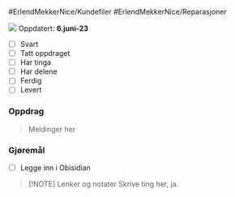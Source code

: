 #ErlendMekkerNice/Kundefiler #ErlendMekkerNice/Reparasjoner 

<img
      style ="max-width: 5rem"
      src="https://scontent.fbgo1-1.fna.fbcdn.net/v/t31.18172-1/1047929_10152993675235002_451424674_o.jpg?stp=c153.33.414.414a_dst-jpg_p480x480&_nc_cat=108&cb=99be929b-3346023f&ccb=1-7&_nc_sid=7206a8&_nc_ohc=kGTiy6jIt_QAX98NvS6&_nc_ht=scontent.fbgo1-1.fna&oh=00_AfAFfbHysQO2lXSqgnLDsR_1R3rYTzD6ctinaiNJ6kvsXg&oe=64C0E154"
    />
Oppdatert: **6.juni-23**
- [ ] Svart
- [ ] Tatt oppdraget
- [ ] Har tinga
- [ ] Har delene
- [ ] Ferdig
- [ ] Levert
### Oppdrag
> Meldinger her
### Gjøremål
- [ ] Legge inn i Obisidian
> [!NOTE] Lenker og notater
> Skrive ting her, ja.

